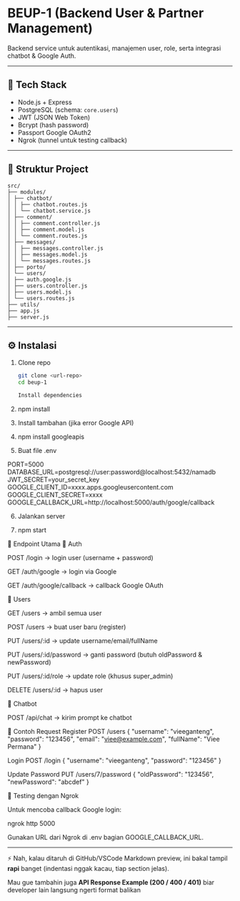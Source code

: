 # BEUP-1 (Backend User & Partner Management)

Backend service untuk autentikasi, manajemen user, role, serta integrasi chatbot & Google Auth.

---

## 🚀 Tech Stack
- Node.js + Express
- PostgreSQL (schema: `core.users`)
- JWT (JSON Web Token)
- Bcrypt (hash password)
- Passport Google OAuth2
- Ngrok (tunnel untuk testing callback)

---

## 📂 Struktur Project

```
src/
├── modules/
│ ├── chatbot/
│ │ ├── chatbot.routes.js
│ │ └── chatbot.service.js
│ ├── comment/
│ │ ├── comment.controller.js
│ │ ├── comment.model.js
│ │ └── comment.routes.js
│ ├── messages/
│ │ ├── messages.controller.js
│ │ ├── messages.model.js
│ │ └── messages.routes.js
│ ├── porto/
│ └── users/
│ ├── auth.google.js
│ ├── users.controller.js
│ ├── users.model.js
│ └── users.routes.js
├── utils/
├── app.js
├── server.js

```
---

## ⚙️ Instalasi

1. Clone repo  
   ```bash
   git clone <url-repo>
   cd beup-1

   Install dependencies

2. npm install


3. Install tambahan (jika error Google API)

4. npm install googleapis


5. Buat file .env

PORT=5000
DATABASE_URL=postgresql://user:password@localhost:5432/namadb
JWT_SECRET=your_secret_key
GOOGLE_CLIENT_ID=xxxx.apps.googleusercontent.com
GOOGLE_CLIENT_SECRET=xxxx
GOOGLE_CALLBACK_URL=http://localhost:5000/auth/google/callback


6. Jalankan server

7. npm start

🔑 Endpoint Utama
🔹 Auth

POST /login → login user (username + password)

GET /auth/google → login via Google

GET /auth/google/callback → callback Google OAuth

🔹 Users

GET /users → ambil semua user

POST /users → buat user baru (register)

PUT /users/:id → update username/email/fullName

PUT /users/:id/password → ganti password (butuh oldPassword & newPassword)

PUT /users/:id/role → update role (khusus super_admin)

DELETE /users/:id → hapus user

🔹 Chatbot

POST /api/chat → kirim prompt ke chatbot

📌 Contoh Request
Register
POST /users
{
  "username": "vieeganteng",
  "password": "123456",
  "email": "viee@example.com",
  "fullName": "Viee Permana"
}

Login
POST /login
{
  "username": "vieeganteng",
  "password": "123456"
}

Update Password
PUT /users/7/password
{
  "oldPassword": "123456",
  "newPassword": "abcdef"
}

🔗 Testing dengan Ngrok

Untuk mencoba callback Google login:

ngrok http 5000


Gunakan URL dari Ngrok di .env bagian GOOGLE_CALLBACK_URL.


---

⚡ Nah, kalau ditaruh di GitHub/VSCode Markdown preview, ini bakal tampil **rapi** banget (indentasi nggak kacau, tiap section jelas).  

Mau gue tambahin juga **API Response Example (200 / 400 / 401)** biar developer lain langsung ngerti format balikan
